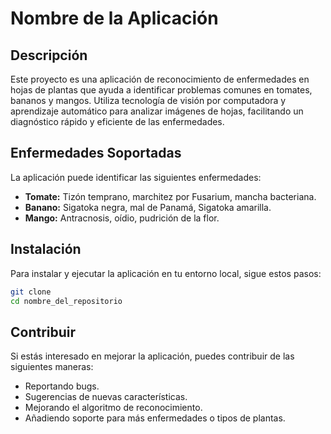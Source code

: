 

# Nombre de la Aplicación

## Descripción
Este proyecto es una aplicación de reconocimiento de enfermedades en hojas de plantas que ayuda a identificar problemas comunes en tomates, bananos y mangos. Utiliza tecnología de visión por computadora y aprendizaje automático para analizar imágenes de hojas, facilitando un diagnóstico rápido y eficiente de las enfermedades.

## Enfermedades Soportadas
La aplicación puede identificar las siguientes enfermedades:
- **Tomate:** Tizón temprano, marchitez por Fusarium, mancha bacteriana.
- **Banano:** Sigatoka negra, mal de Panamá, Sigatoka amarilla.
- **Mango:** Antracnosis, oídio, pudrición de la flor.

## Instalación
Para instalar y ejecutar la aplicación en tu entorno local, sigue estos pasos:

```bash
git clone 
cd nombre_del_repositorio
```


## Contribuir
Si estás interesado en mejorar la aplicación, puedes contribuir de las siguientes maneras:
- Reportando bugs.
- Sugerencias de nuevas características.
- Mejorando el algoritmo de reconocimiento.
- Añadiendo soporte para más enfermedades o tipos de plantas.

